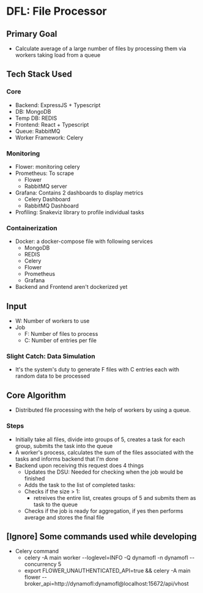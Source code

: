 # DFL: File Processor

## Primary Goal
- Calculate average of a large number of files by processing them via workers taking load from a queue

## Tech Stack Used
### Core
- Backend: ExpressJS + Typescript
- DB: MongoDB
- Temp DB: REDIS
- Frontend: React + Typescript
- Queue: RabbitMQ
- Worker Framework: Celery

### Monitoring
- Flower: monitoring celery
- Prometheus: To scrape
    - Flower
    - RabbitMQ server
- Grafana: Contains 2 dashboards to display metrics
    - Celery Dashboard
    - RabbitMQ Dashboard
- Profiling: Snakeviz library to profile individual tasks

### Containerization
- Docker: a docker-compose file with following services
    - MongoDB
    - REDIS
    - Celery
    - Flower
    - Prometheus
    - Grafana
- Backend and Frontend aren't dockerized yet


## Input
- W: Number of workers to use
- Job
    - F: Number of files to process
    - C: Number of entries per file
### Slight Catch: Data Simulation
- It's the system's duty to generate F files with C entries each with random data to be processed


## Core Algorithm
- Distributed file processing with the help of workers by using a queue.

### Steps
- Initially take all files, divide into groups of 5, creates a task for each group, submits the task into the queue
- A worker's process, calculates the sum of the files associated with the tasks and informs backend that I'm done
- Backend upon receiving this request does 4 things
    - Updates the DSU: Needed for checking when the job would be finished
    - Adds the task to the list of completed tasks:
    - Checks if the size > 1:
        - retreives the entire list, creates groups of 5 and submits them as task to the queue
    - Checks if the job is ready for aggregation, if yes then performs average and stores the final file


## [Ignore] Some commands used while developing
- Celery command
    - celery -A main worker --loglevel=INFO -Q dynamofl -n dynamofl --concurrency 5
    - export FLOWER_UNAUTHENTICATED_API=true && celery -A main flower --broker_api=http://dynamofl:dynamofl@localhost:15672/api/vhost
